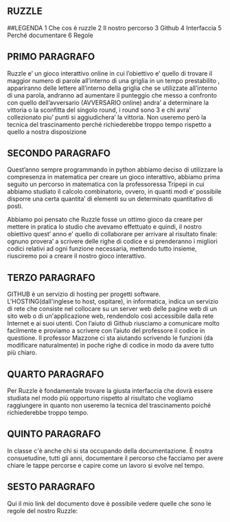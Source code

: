 ## RUZZLE
##LEGENDA
 1 Che cos è ruzzle
 2 Il nostro percorso
 3 Github
 4 Interfaccia
 5 Perché documentare
 6 Regole

## PRIMO PARAGRAFO

Ruzzle e’ un gioco interattivo online in cui l’obiettivo e’ quello di trovare il maggior numero di parole all'interno di una griglia in un tempo prestabilito , appariranno delle lettere all’interno della griglia che se utilizzate all’interno di una parola, andranno ad aumentare il punteggio che messo a confronto con quello dell’avversario (AVVERSARIO online) andra’ a determinare la vittoria o la sconfitta del  singolo round, i round sono 3 e chi avra’ collezionato piu’ punti si aggiudichera’ la vittoria.
Non useremo però la tecnica del trascinamento perché richiederebbe troppo tempo rispetto a quello a nostra disposizione 

## SECONDO PARAGRAFO

Quest’anno sempre programmando in python abbiamo deciso di utilizzare la compresenza in matematica per creare un gioco interattivo, abbiamo prima seguito un percorso in matematica con la professoressa Tripepi in cui abbiamo studiato il calcolo combinatorio, ovvero, in quanti modi e’ possibile disporre una certa quantita’ di elementi su un determinato quantitativo di posti.

Abbiamo poi pensato che Ruzzle fosse un ottimo gioco da creare per mettere in pratica lo studio che avevamo effettuato e quindi, il nostro obiettivo quest’ anno e’ quello di collaborare per arrivare al risultato finale: ognuno provera’ a scrivere delle righe di codice e si prenderanno i migliori codici relativi ad ogni funzione necessaria, mettendo tutto insieme, riusciremo poi a creare il nostro gioco interattivo.

## TERZO PARAGRAFO

GITHUB è un servizio di hosting per progetti software.
L'HOSTING(dall'inglese to host, ospitare), in informatica, indica un servizio di rete che consiste nel collocare su un server web delle pagine web di un sito web o di un'applicazione web, rendendolo così accessibile dalla rete Internet e ai suoi utenti.
Con l’aiuto di Github riusciamo a comunicare molto facilmente e proviamo a scrivere con l’aiuto del professore il codice in questione.
Il professor Mazzone ci sta aiutando scrivendo le funzioni (da modificare naturalmente)  in poche righe di codice in modo da avere tutto più chiaro.

## QUARTO PARAGRAFO

Per Ruzzle è fondamentale trovare la giusta interfaccia che dovrà essere studiata nel modo più opportuno rispetto al risultato che vogliamo raggiungere in quanto non useremo la tecnica del trascinamento poiché richiederebbe troppo tempo.

## QUINTO PARAGRAFO

In classe c'è anche chi si sta occupando della documentazione.
È nostra consuetudine, tutti gli anni, documentare il percorso che facciamo per avere chiare le tappe percorse e capire come un lavoro si evolve nel tempo.

## SESTO PARAGRAFO
Qui il mio link del documento dove è possibile vedere quelle che sono le regole del nostro Ruzzle:
